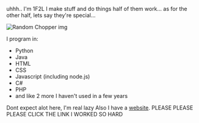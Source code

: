 uhhh.. I'm 1F2L
I make stuff and do things
half of them work... as for the other half, lets say they're special...

![Random Chopper img](https://www.gegeha.com/api/chopper/get-img)

I program in:
- Python
- Java
- HTML
- CSS
- Javascript (including node.js)
- C#
- PHP
- and like 2 more I haven't used in a few years

Dont expect alot here, I'm real lazy
Also I have a [website](https://www.gegeha.com). PLEASE PLEASE PLEASE CLICK THE LINK I WORKED SO HARD
